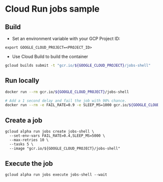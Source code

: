 # Cloud Run jobs sample

## Build

* Set an environment variable with your GCP Project ID:

```
export GOOGLE_CLOUD_PROJECT=<PROJECT_ID>
```

* Use Cloud Build to build the container

```sh
gcloud builds submit -t "gcr.io/${GOOGLE_CLOUD_PROJECT}/jobs-shell"
```

## Run locally

```sh
docker run --rm gcr.io/${GOOGLE_CLOUD_PROJECT}/jobs-shell

# Add a 1 second delay and fail the job with 90% chance.
docker run --rm -e FAIL_RATE=0.9 -e SLEEP_MS=1000 gcr.io/${GOOGLE_CLOUD_PROJECT}/jobs-shell
```

## Create a job
```
gcloud alpha run jobs create jobs-shell \
  --set-env-vars FAIL_RATE=0.4,SLEEP_MS=5000 \
  --max-retries 10 \
  --tasks 5 \
  --image "gcr.io/${GOOGLE_CLOUD_PROJECT}/jobs-shell"
```

## Execute the job
```
gcloud alpha run jobs execute jobs-shell --wait
```